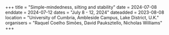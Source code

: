 +++
title = "Simple-mindedness, silting and stability"
date = 2024-07-08
enddate = 2024-07-12
dates = "July 8 - 12, 2024"
dateadded = 2023-08-08
location = "University of Cumbria, Ambleside Campus, Lake District, U.K."
organisers = "Raquel Coelho Simões, David Pauksztello, Nicholas Williams"
+++
